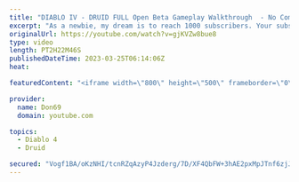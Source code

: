 ```yaml
---
title: "DIABLO IV - DRUID FULL Open Beta Gameplay Walkthrough  - No Commentary"
excerpt: "As a newbie, my dream is to reach 1000 subscribers. Your subscription is a big support in making my small dream come true."
originalUrl: https://youtube.com/watch?v=gjKVZw8bue8
type: video
length: PT2H22M46S
publishedDateTime: 2023-03-25T06:14:06Z
heat: 

featuredContent: "<iframe width=\"800\" height=\"500\" frameborder=\"0\" src=\"https://www.youtube.com/embed/gjKVZw8bue8\" allow=\"accelerometer; autoplay; encrypted-media; gyroscope; picture-in-picture\" allowfullscreen></iframe>"

provider:
  name: Don69
  domain: youtube.com

topics:
  - Diablo 4
  - Druid

secured: "Vogf1BA/oKzNHI/tcnRZqAzyP4Jzderg/7D/XF4QbFW+3hAE2pxMpJTnf6zjJ/uxE3xFI2VIBaFuMzYZcWdNLU0VwKol82rf+SWF2lIp0JGEs7iM/JffjZ5YaZClMxsRq2FHCMFQDuba4U4GhublDc5h3+IKUKORA0he74FgPC5y6MWZKIxCWOLkbrN5MGY/IpshYdr1EeQm5/bs5klG4qlIakC3wuMEUcx6AdoEhXkHiIwaqXpb9lSnsOFo0UqDsGTYRJTiOC8JP5B3ZOHIaYrPYwImfb9mtw86gwtl9O8ItbYVY2A7IHOYE6o+TnGPuQaUeVOEEymHPZUYijYc9Wt7xnvAErPfgZqlZ+n07iWAoqrwo4vDK+h3+XEXsagXi1QKR/eFQpimF8DH1ue7BBnT5ZWGuYaL3jDlJfApqqI=;XBbt8XtIrj/MwvPvHL93nQ=="
---
```


